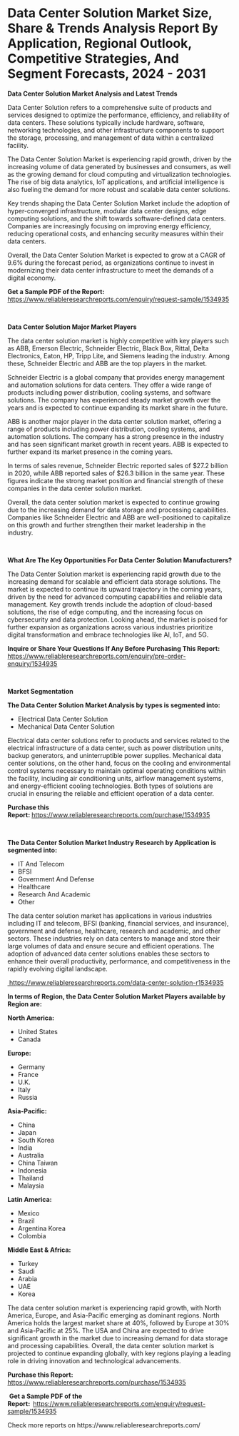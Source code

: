 <p><h1>Data Center Solution Market Size, Share & Trends Analysis Report By Application, Regional Outlook, Competitive Strategies, And Segment Forecasts, 2024 - 2031</h1></p><p><strong>Data Center Solution Market Analysis and Latest Trends</strong></p>
<p><p>Data Center Solution refers to a comprehensive suite of products and services designed to optimize the performance, efficiency, and reliability of data centers. These solutions typically include hardware, software, networking technologies, and other infrastructure components to support the storage, processing, and management of data within a centralized facility.</p><p>The Data Center Solution Market is experiencing rapid growth, driven by the increasing volume of data generated by businesses and consumers, as well as the growing demand for cloud computing and virtualization technologies. The rise of big data analytics, IoT applications, and artificial intelligence is also fueling the demand for more robust and scalable data center solutions.</p><p>Key trends shaping the Data Center Solution Market include the adoption of hyper-converged infrastructure, modular data center designs, edge computing solutions, and the shift towards software-defined data centers. Companies are increasingly focusing on improving energy efficiency, reducing operational costs, and enhancing security measures within their data centers.</p><p>Overall, the Data Center Solution Market is expected to grow at a CAGR of 9.6% during the forecast period, as organizations continue to invest in modernizing their data center infrastructure to meet the demands of a digital economy.</p></p>
<p><strong>Get a Sample PDF of the Report:&nbsp;</strong> <a href="https://www.reliableresearchreports.com/enquiry/request-sample/1534935">https://www.reliableresearchreports.com/enquiry/request-sample/1534935</a></p>
<p>&nbsp;</p>
<p><strong>Data Center Solution Major Market Players</strong></p>
<p><p>The data center solution market is highly competitive with key players such as ABB, Emerson Electric, Schneider Electric, Black Box, Rittal, Delta Electronics, Eaton, HP, Tripp Lite, and Siemens leading the industry. Among these, Schneider Electric and ABB are the top players in the market.</p><p>Schneider Electric is a global company that provides energy management and automation solutions for data centers. They offer a wide range of products including power distribution, cooling systems, and software solutions. The company has experienced steady market growth over the years and is expected to continue expanding its market share in the future.</p><p>ABB is another major player in the data center solution market, offering a range of products including power distribution, cooling systems, and automation solutions. The company has a strong presence in the industry and has seen significant market growth in recent years. ABB is expected to further expand its market presence in the coming years.</p><p>In terms of sales revenue, Schneider Electric reported sales of $27.2 billion in 2020, while ABB reported sales of $26.3 billion in the same year. These figures indicate the strong market position and financial strength of these companies in the data center solution market.</p><p>Overall, the data center solution market is expected to continue growing due to the increasing demand for data storage and processing capabilities. Companies like Schneider Electric and ABB are well-positioned to capitalize on this growth and further strengthen their market leadership in the industry.</p></p>
<p>&nbsp;</p>
<p><strong>What Are The Key Opportunities For Data Center Solution Manufacturers?</strong></p>
<p><p>The Data Center Solution market is experiencing rapid growth due to the increasing demand for scalable and efficient data storage solutions. The market is expected to continue its upward trajectory in the coming years, driven by the need for advanced computing capabilities and reliable data management. Key growth trends include the adoption of cloud-based solutions, the rise of edge computing, and the increasing focus on cybersecurity and data protection. Looking ahead, the market is poised for further expansion as organizations across various industries prioritize digital transformation and embrace technologies like AI, IoT, and 5G.</p></p>
<p><strong>Inquire or Share Your Questions If Any Before Purchasing This Report:</strong> <a href="https://www.reliableresearchreports.com/enquiry/pre-order-enquiry/1534935">https://www.reliableresearchreports.com/enquiry/pre-order-enquiry/1534935</a></p>
<p>&nbsp;</p>
<p><strong>Market Segmentation</strong></p>
<p><strong>The Data Center Solution Market Analysis by types is segmented into:</strong></p>
<p><ul><li>Electrical Data Center Solution</li><li>Mechanical Data Center Solution</li></ul></p>
<p><p>Electrical data center solutions refer to products and services related to the electrical infrastructure of a data center, such as power distribution units, backup generators, and uninterruptible power supplies. Mechanical data center solutions, on the other hand, focus on the cooling and environmental control systems necessary to maintain optimal operating conditions within the facility, including air conditioning units, airflow management systems, and energy-efficient cooling technologies. Both types of solutions are crucial in ensuring the reliable and efficient operation of a data center.</p></p>
<p><strong>Purchase this Report:&nbsp;</strong><a href="https://www.reliableresearchreports.com/purchase/1534935">https://www.reliableresearchreports.com/purchase/1534935</a></p>
<p>&nbsp;</p>
<p><strong>The Data Center Solution Market Industry Research by Application is segmented into:</strong></p>
<p><ul><li>IT And Telecom</li><li>BFSI</li><li>Government And Defense</li><li>Healthcare</li><li>Research And Academic</li><li>Other</li></ul></p>
<p><p>The data center solution market has applications in various industries including IT and telecom, BFSI (banking, financial services, and insurance), government and defense, healthcare, research and academic, and other sectors. These industries rely on data centers to manage and store their large volumes of data and ensure secure and efficient operations. The adoption of advanced data center solutions enables these sectors to enhance their overall productivity, performance, and competitiveness in the rapidly evolving digital landscape.</p></p>
<p><a href="https://www.reliableresearchreports.com/data-center-solution-r1534935">&nbsp;https://www.reliableresearchreports.com/data-center-solution-r1534935</a></p>
<p><strong>In terms of Region, the Data Center Solution Market Players available by Region are:</strong></p>
<p>
    <p> <strong> North America: </strong>
        <ul>
            <li>United States</li>
            <li>Canada</li>
        </ul>
        </p> 
    <p> <strong> Europe: </strong>
        <ul>
            <li>Germany</li>
            <li>France</li>
            <li>U.K.</li>
            <li>Italy</li>
            <li>Russia</li>
        </ul>
        </p> 
    <p> <strong> Asia-Pacific: </strong>
        <ul>
            <li>China</li>
            <li>Japan</li>
            <li>South Korea</li>
            <li>India</li>
            <li>Australia</li>
            <li>China Taiwan</li>
            <li>Indonesia</li>
            <li>Thailand</li>
            <li>Malaysia</li>
        </ul>
        </p> 
    <p> <strong> Latin America: </strong>
        <ul>
            <li>Mexico</li>
            <li>Brazil</li>
            <li>Argentina Korea</li>
            <li>Colombia</li>
        </ul>
        </p> 
    <p> <strong> Middle East & Africa: </strong>
        <ul>
            <li>Turkey</li>
            <li>Saudi</li>
            <li>Arabia</li>
            <li>UAE</li>
            <li>Korea</li>
        </ul>
    </p>
    </p>
<p><p>The data center solution market is experiencing rapid growth, with North America, Europe, and Asia-Pacific emerging as dominant regions. North America holds the largest market share at 40%, followed by Europe at 30% and Asia-Pacific at 25%. The USA and China are expected to drive significant growth in the market due to increasing demand for data storage and processing capabilities. Overall, the data center solution market is projected to continue expanding globally, with key regions playing a leading role in driving innovation and technological advancements.</p></p>
<p><strong>Purchase this Report: </strong><a href="https://www.reliableresearchreports.com/purchase/1534935">https://www.reliableresearchreports.com/purchase/1534935</a></p>
<p>&nbsp;<strong>Get a Sample PDF of the Report:&nbsp;&nbsp;</strong><a href="https://www.reliableresearchreports.com/enquiry/request-sample/1534935">https://www.reliableresearchreports.com/enquiry/request-sample/1534935</a></p>
<p><strong></strong></p>
<p>Check more reports on https://www.reliableresearchreports.com/</p>